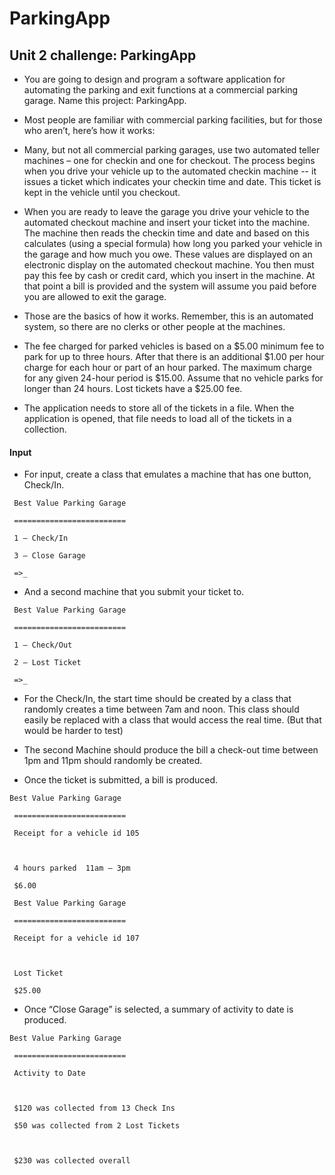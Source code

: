 # ParkingApp
## Unit 2 challenge: ParkingApp

* You are going to design and program a software application for automating the parking and exit functions at a commercial parking garage. Name this project: ParkingApp.

* Most people are familiar with commercial parking facilities, but for those who aren’t, here’s how it works:

* Many, but not all commercial parking garages, use two automated teller machines – one for checkin and one for checkout.  The process begins when you drive your vehicle up to the automated checkin machine -- it issues a ticket which indicates your checkin time and date. This ticket is kept in the vehicle until you checkout.

* When you are ready to leave the garage you drive your vehicle to the automated checkout machine and insert your ticket into the machine. The machine then reads the checkin time and date and based on this calculates (using a special formula) how long you parked your vehicle in the garage and how much you owe. These values are displayed on an electronic display on the automated checkout machine. You then must pay this fee by cash or credit card, which you insert in the machine. At that point a bill is provided and the system will assume you paid before you are allowed to exit the garage.

* Those are the basics of how it works. Remember, this is an automated system, so there are no clerks or other people at the machines.

* The fee charged for parked vehicles is based on a $5.00 minimum fee to park for up to three hours. After that there is an additional $1.00 per hour charge for each hour or part of an hour parked. The maximum charge for any given 24-hour period is $15.00. Assume that no vehicle parks for longer than 24 hours.  Lost tickets have a $25.00 fee.

* The application needs to store all of the tickets in a file.  When the application is opened, that file needs to load all of the tickets in a collection.  

#### Input

* For input, create a class that emulates a machine that has one button, Check/In.
```
 Best Value Parking Garage

 =========================

 1 – Check/In

 3 – Close Garage

 =>_
```
 
* And a second machine that you submit your ticket to.
```
 Best Value Parking Garage

 =========================

 1 – Check/Out

 2 – Lost Ticket

 =>_
```

* For the Check/In, the start time should be created by a class that randomly creates a time between 7am and noon.  This class should easily be replaced with a class that would access the real time.  (But that would be harder to test)

* The second Machine should produce the bill a check-out time between 1pm and 11pm should randomly be created.

* Once the ticket is submitted, a bill is produced.
```
Best Value Parking Garage

 =========================

 Receipt for a vehicle id 105

 

 4 hours parked  11am – 3pm

 $6.00
```
 
```
 Best Value Parking Garage

 =========================

 Receipt for a vehicle id 107

 

 Lost Ticket

 $25.00
```
* Once “Close Garage” is selected, a summary of activity to date is produced.

```
Best Value Parking Garage

 =========================

 Activity to Date

 

 $120 was collected from 13 Check Ins

 $50 was collected from 2 Lost Tickets

 

 $230 was collected overall
```
 

